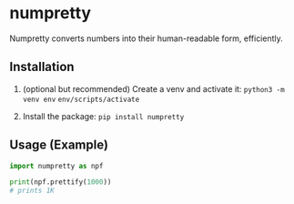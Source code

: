 # numpretty

Numpretty converts numbers into their human-readable form, efficiently.

## Installation

1. (optional but recommended) Create a venv and activate it: `python3 -m venv env` `env/scripts/activate`

2. Install the package: `pip install numpretty`

## Usage (Example)

```python
import numpretty as npf

print(npf.prettify(1000))
# prints 1K
```